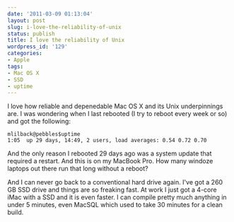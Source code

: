 ```yaml
---
date: '2011-03-09 01:13:04'
layout: post
slug: i-love-the-reliability-of-unix
status: publish
title: I love the reliability of Unix
wordpress_id: '129'
categories:
- Apple
tags:
- Mac OS X
- SSD
- uptime
---
```


I love how reliable and depenedable Mac OS X and its Unix underpinnings are. I was wondering when I last rebooted (I try to reboot every week or so) and got the following:


    
    mlilback@pebbles$uptime
    1:05  up 29 days, 14:49, 2 users, load averages: 0.54 0.72 0.70
    



And the only reason I rebooted 29 days ago was a system update that required a restart. And this is on my MacBook Pro. How many windoze laptops out there run that long without a reboot?

And I can never go back to a conventional hard drive again. I've got a 260 GB SSD drive and things are so freaking fast. At work I just got a 4-core iMac with a SSD and it is even faster. I can compile pretty much anything in under 5 minutes, even MacSQL which used to take 30 minutes for a clean build.

